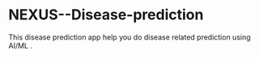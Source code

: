 # NEXUS--Disease-prediction
This disease prediction app help you do disease related prediction using AI/ML .
